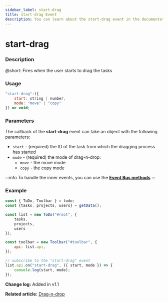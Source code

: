 ```yaml
---
sidebar_label: start-drag
title: start-drag Event
description: You can learn about the start-drag event in the documentation of the DHTMLX JavaScript To Do List library. Browse developer guides and API reference, try out code examples and live demos, and download a free 30-day evaluation version of DHTMLX To Do List.
---
```


# start-drag

### Description

@short: Fires when the user starts to drag the tasks

### Usage

~~~js
"start-drag":({
    start: string | number,
    mode: "move" | "copy"
}) => void;
~~~

### Parameters

The callback of the **start-drag** event can take an object with the following parameters:

- `start` - (required) the ID of the task from which the dragging process has started
- `mode` - (required) the mode of drag-n-drop:
    - `move` - the move mode
    - `copy` - the copy mode

:::info
To handle the inner events, you can use the [**Event Bus methods**](category/event-bus-methods.md)
:::

### Example

~~~js {15-17}
const { ToDo, Toolbar } = todo;
const {tasks, projects, users} = getData();

const list = new ToDo("#root", {
    tasks,
    projects,
    users
});

const toolbar = new Toolbar("#toolbar", {
    api: list.api,
});

// subscribe to the "start-drag" event
list.api.on("start-drag", ({ start, mode }) => {
    console.log(start, mode);
});
~~~

**Change log:** Added in v1.1

**Related article:** [Drag-n-drop](guides/configuration.md#drag-n-drop)